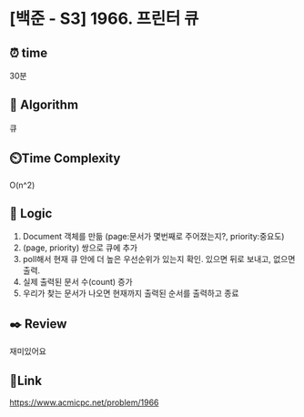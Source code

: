 # [백준 - S3] 1966. 프린터 큐


## ⏰ **time**
30분

## :pushpin: **Algorithm**
큐

## ⏲️**Time Complexity**
O(n^2)

## :round_pushpin: **Logic**
1. Document 객체를 만듦 (page:문서가 몇번째로 주어졌는지?, priority:중요도)
2. (page, priority) 쌍으로 큐에 추가
3. poll해서 현재 큐 안에 더 높은 우선순위가 있는지 확인. 있으면 뒤로 보내고, 없으면 출력.
4. 실제 출력된 문서 수(count) 증가 
5. 우리가 찾는 문서가 나오면 현재까지 출력된 순서를 출력하고 종료 

## :black_nib: **Review**
재미있어요

## 📡**Link**
https://www.acmicpc.net/problem/1966
